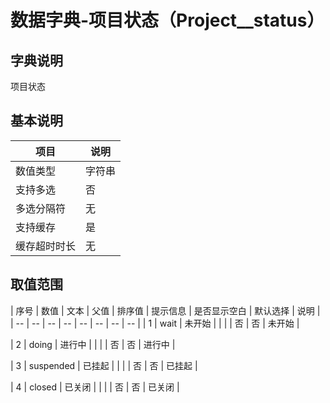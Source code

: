# 数据字典-项目状态（Project__status）
## 字典说明
项目状态

## 基本说明
| 项目 | 说明 |
| -- | -- |
| 数值类型 | 字符串 |
| 支持多选 | 否 |
| 多选分隔符 | 无 |
| 支持缓存 | 是 |
| 缓存超时时长 | 无 |

## 取值范围
| 序号 | 数值 | 文本 | 父值 | 排序值 | 提示信息 | 是否显示空白 | 默认选择 | 说明 |
| -- | -- | -- | -- | -- | -- | -- | -- |
| 1 | wait | 未开始 |  |  |  | 否 | 否 | 未开始 |

| 2 | doing | 进行中 |  |  |  | 否 | 否 | 进行中 |

| 3 | suspended | 已挂起 |  |  |  | 否 | 否 | 已挂起 |

| 4 | closed | 已关闭 |  |  |  | 否 | 否 | 已关闭 |


